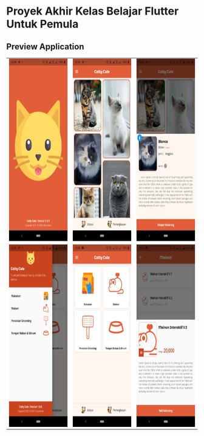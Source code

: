 # Proyek Akhir Kelas Belajar Flutter Untuk Pemula

## Preview Application

<table>
  <tr align="center">
    <!-- <td>Onboarding Screen</td>
    <td>Most played song</td>
    <td>List recently played song</td> -->
  </tr>
  <tr>
    <td><img src="screenshot/1.png" width=350 height=480></td>
    <td><img src="screenshot/2.png" width=350 height=480></td>
    <td><img src="screenshot/3.png" width=350 height=480></td>
  </tr>
   <tr align="center">
    <!-- <td>List of musics</td>
    <td>Detail Music</td>
    <td>Share to Instagram</td> -->
  </tr>
  <tr>
    <td><img src="screenshot/4.png" width=350 height=480></td>
    <td><img src="screenshot/5.png" width=350 height=480></td>
    <td><img src="screenshot/6.png" width=350 height=480></td>
  </tr>
  <tr align="center">
    <!-- <td>Info Application</td>
    <td>Sort By Feature</td> -->
  </tr>
 </table>